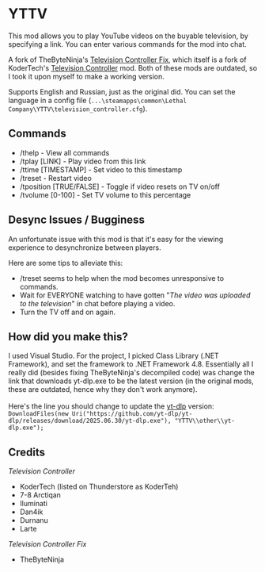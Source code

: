 # YTTV
This mod allows you to play YouTube videos on the buyable television, by specifying a link. You can enter various commands for the mod into chat.

A fork of TheByteNinja's [Television Controller Fix](https://thunderstore.io/c/lethal-company/p/TheByteNinja/Television_Controller_Fix/), which itself is a fork of KoderTech's [Television Controller](https://thunderstore.io/c/lethal-company/p/KoderTeh/Television_Controller/) mod. Both of these mods are outdated, so I took it upon myself to make a working version.

Supports English and Russian, just as the original did. You can set the language in a config file (`...\steamapps\common\Lethal Company\YTTV\television_controller.cfg`).

## Commands
<ul>
<li>/thelp - View all commands</li>
<li>/tplay [LINK] - Play video from this link</li>
<li>/ttime [TIMESTAMP] - Set video to this timestamp</li>
<li>/treset - Restart video</li>
<li>/tposition [TRUE/FALSE] - Toggle if video resets on TV on/off</li>
<li>/tvolume [0-100] - Set TV volume to this percentage</li>
</ul>

## Desync Issues / Bugginess
An unfortunate issue with this mod is that it's easy for the viewing experience to desynchronize between players. 

Here are some tips to alleviate this:
<ul>
<li> /treset seems to help when the mod becomes unresponsive to commands. </li>
<li> Wait for EVERYONE watching to have gotten "<em>The video was uploaded to the television</em>" in chat before playing a video. </li>
<li> Turn the TV off and on again. </li>
</ul>

## How did you make this?
I used Visual Studio. For the project, I picked Class Library (.NET Framework), and set the framework to .NET Framework 4.8. Essentially all I really did (besides fixing TheByteNinja's decompiled code) was change the link that downloads yt-dlp.exe to be the latest version (in the original mods, these are outdated, hence why they don't work anymore).
<br> <br>
Here's the line you should change to update the [yt-dlp](https://github.com/yt-dlp/yt-dlp) version: `DownloadFiles(new Uri("https://github.com/yt-dlp/yt-dlp/releases/download/2025.06.30/yt-dlp.exe"), "YTTV\\other\\yt-dlp.exe");`
<br>

## Credits
<em> Television Controller </em>
<ul>
<li> KoderTech (listed on Thunderstore as KoderTeh) </li>
<li> 7-8 Arctiqan </li>
<li> Iluminati </li>
<li> Dan4ik </li>
<li> Durnanu </li>
<li> Larte </li>
</ul>
<em> Television Controller Fix </em>
<ul>
<li> TheByteNinja </li>
</ul>